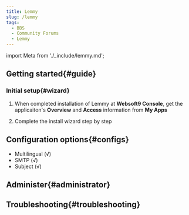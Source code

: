 ```yaml
---
title: Lemmy
slug: /lemmy
tags:
  - BBS
  - Community Forums
  - Lemmy
---
```


import Meta from './_include/lemmy.md';

<Meta name="meta" />

## Getting started{#guide}

### Initial setup{#wizard}

1. When completed installation of Lemmy at **Websoft9 Console**, get the applicaiton's **Overview** and **Access** information from **My Apps**  

2. Complete the install wizard step by step

## Configuration options{#configs}

- Multilingual (√)
- SMTP (√)
- Subject (√)

## Administer{#administrator}

## Troubleshooting{#troubleshooting}